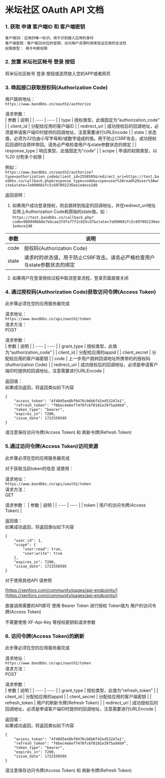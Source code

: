# 米坛社区 OAuth API 文档

### 1. 获取 申请 客户端ID 和 客户端密钥
```
客户端ID：应用的唯一标识。用于识别接入应用的身份  
客户端密钥：客户端ID对应的密钥，访问用户资源时用来验证应用的合法性 
权限类型： 用于判断权限
```
### 2. 放置 米坛社区帐号 登录 按钮

将米坛社区帐号 登录 按钮或选项放入您的APP或者网页  

### 3. 唤起接口获取授权码(Authorization Code)

用户跳转地址：  
```https://www.bandbbs.cn/oauth2/authorize```  

请求参数：  
|  参数   | 说明  |
|  ----  | ----  |
| type  | 授权类型，此值固定为“authorization_code” |
| client_id  | 分配给应用的客户端ID |
| redirect_uri  | 成功授权后的回调地址，必须是申请客户端ID时提供的回调地址，注意需要进行URLEncode |
| state  | 状态值，必须为32位由小写字母和/或数字组成的值。用于防止CSRF攻击，成功授权后回调时会原样带回。请务必严格检查用户与state参数状态的绑定 |
| response_type | 响应类型，此值固定为“code” |
| scope | 申请的权限类型，以 %20 分割多个权限  |

例如：  
```https://www.bandbbs.cn/oauth2/authorize?type=authorization_code&client_id=2550505&redirect_uri=https://test.bandbbs.cn/callback.php&response_type=code&scope=user%3Aread%20user%3Awrite&state=7a990681fc5c697092236ee1e4ece2d0```  

返回说明：  
1. 如果用户成功登录授权，则会跳转到指定的回调地址，并在redirect_uri地址后带上Authorization Code和原始的state值。如：  
```https://test.bandbbs.cn/callback.php?code=988940bb8e7ebcae2fdfa77f2c825cd7&state=7a990681fc5c697092236ee1e4ece2d0```


|  参数   | 说明  |
|  ----  | ----  |
| code  | 授权码(Authorization Code) |
| state  | 请求时的状态值，用于防止CSRF攻击。请务必严格检查用户与state参数状态的绑定|

2. 如果用户在登录授权过程中取消登录流程，登录页面直接关闭  


### 4. 通过授权码(Authorization Code)获取访问令牌(Access Token)

此步骤必须在您的应用服务器完成

请求地址：  
```https://www.bandbbs.cn/api/oauth2/token```  
请求方法：  
POST 

请求参数：  
|  参数   | 说明  |
|  ----  | ----  |
| grant_type  | 授权类型，此值为“authorization_code” |
| client_id  | 分配给应用的appid |
| client_secret  | 分配给应用的客户端密钥 |
| code  | 上一步用户跳转回调地址所携带的的授权码(Authorization Code) |
| redirect_uri  | 成功授权后的回调地址，必须是申请客户端ID时提供的回调地址，注意需要进行URLEncode |


返回值：  
如果成功返回，将返回类似如下内容
```
{
    "access_token": "4f40d5ee8bf0476cb6b6f42ed53247a1",
    "refresh_token": "f6bec4e6ef7470fc6f0101e3975ad4b9",
    "token_type": "bearer",
    "expires_in": 7200,
    "issue_date": 1722550505
}
```

请注意保存访问令牌(Access Token) 和 刷新令牌(Refresh Token)

### 5.通过访问令牌(Access Token)访问资源  

此步骤必须在您的应用服务器完成

对于获取当前token的信息 请使用：

请求地址：  
```https://www.bandbbs.cn/api/oauth2/token```  
请求方法：  
GET

请求参数： 
|  参数   | 说明  |
|  ----  | ----  |
| token  | 用户的访问令牌(Access Token) |

返回值：  
如果成功返回，将返回类似如下内容
```
{
    "user_id": 1,
    "scope": {
        "user:read": true,
        "user:write": true
    },
    "expires_in": 7200,
    "issue_date": 1722550505
}
```

对于使用其他API 请参照

[https://xenforo.com/community/pages/api-endpoints/](https://xenforo.com/community/pages/api-endpoints/)

直接调用需要的API即可
使用 Bearer Token 进行授权 Token值为 用户的访问令牌(Access Token)

不需要使用 XF-Api-Key 等授权密钥和请求参数

### 6. 访问令牌(Access Token)的刷新

此步骤必须在您的应用服务器完成

请求地址：  
```https://www.bandbbs.cn/api/oauth2/token```  
请求方法：  
POST 

请求参数：  
|  参数   | 说明  |
|  ----  | ----  |
| grant_type  | 授权类型，此值为“refresh_token” |
| client_id  | 分配给应用的appid |
| client_secret  | 分配给应用的客户端密钥 |
| refresh_token  | 用户的刷新令牌(Refresh Token) |
| redirect_uri  | 成功授权后的回调地址，必须是申请客户端ID时提供的回调地址，注意需要进行URLEncode |


返回值：  
如果成功返回，将返回类似如下内容
```
{
    "access_token": "4f40d5ee8bf0476cb6b6f42ed53247a1",
    "refresh_token": "f6bec4e6ef7470fc6f0101e3975ad4b9",
    "token_type": "bearer",
    "expires_in": 7200,
    "issue_date": 1722550505
}
```

请注意保存访问令牌(Access Token) 和 刷新令牌(Refresh Token)
